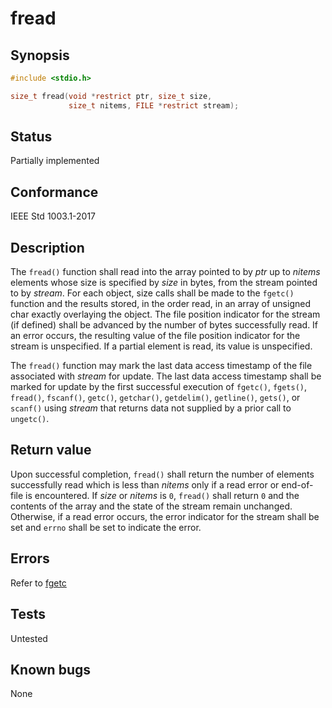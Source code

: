 # fread

## Synopsis

```c
#include <stdio.h>

size_t fread(void *restrict ptr, size_t size,
             size_t nitems, FILE *restrict stream);
```

## Status

Partially implemented

## Conformance

IEEE Std 1003.1-2017

## Description

The `fread()` function shall read into the array pointed to by _ptr_ up to _nitems_ elements whose size is specified by
_size_ in bytes, from the stream pointed to by _stream_. For each object, size calls shall be made to the `fgetc()`
function and the results stored, in the order read, in an array of unsigned char exactly overlaying the object. The
file position indicator for the stream (if defined) shall be advanced by the number of bytes successfully read. If an
error occurs, the resulting value of the file position indicator for the stream is unspecified. If a partial element is
read, its value is unspecified.

The `fread()` function may mark the last data access timestamp of the file associated with _stream_ for update. The last
data access timestamp shall be marked for update by the first successful execution of `fgetc()`, `fgets()`, `fread()`,
`fscanf()`, `getc()`, `getchar()`, `getdelim()`, `getline()`, `gets()`, or `scanf()` using _stream_ that returns data
not supplied by a prior call to `ungetc()`.

## Return value

Upon successful completion, `fread()` shall return the number of elements successfully read which is less than _nitems_
only if a read error or end-of-file is encountered. If _size_ or _nitems_ is `0`, `fread()` shall return `0` and the
contents of the array and the state of the stream remain unchanged. Otherwise, if a read error occurs, the error
indicator for the stream shall be set and `errno` shall be set to indicate the error.

## Errors

Refer to [fgetc](fgetc.part-impl.md)

## Tests

Untested

## Known bugs

None
